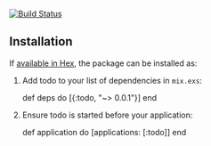 [![Build
Status](https://travis-ci.org/koleksiuk/ex_todo.svg?branch=master)](https://travis-ci.org/koleksiuk/ex_todo)

## Installation

If [available in Hex](https://hex.pm/docs/publish), the package can be installed as:

  1. Add todo to your list of dependencies in `mix.exs`:

        def deps do
          [{:todo, "~> 0.0.1"}]
        end

  2. Ensure todo is started before your application:

        def application do
          [applications: [:todo]]
        end

